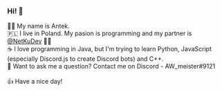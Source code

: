 ### Hi! 👋

🧑‍💻 My name is Antek.
</br>
🇵🇱 I live in Poland. My pasion is programming and my partner is [@NetKuDev](https://github.com/netkudev) 👯💙
</br>
☕ I love programming in Java, but I'm trying to learn Python, JavaScript (especially Discord.js to create Discord bots) and C++.
</br>
💬 Want to ask me a question? Contact me on Discord - AW_meister#9121
</br>
</br>
👍 Have a nice day!

<!--
**AWmeister546/AWmeister546** is a ✨ _special_ ✨ repository because its `README.md` (this file) appears on your GitHub profile.

Here are some ideas to get you started:

- 🔭 I’m currently working on ...
- 🌱 I’m currently learning ...
- 👯 I’m looking to collaborate on ...
- 🤔 I’m looking for help with ...
- 💬 Ask me about ...
- 📫 How to reach me: ...
- 😄 Pronouns: ...
- ⚡ Fun fact: ...
-->
